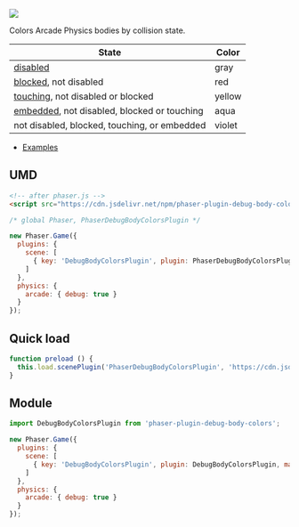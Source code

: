 ![](https://samme.github.io/phaser-plugin-debug-body-colors/preview.png)

Colors Arcade Physics bodies by collision state.

| State                                            | Color  |
|--------------------------------------------------|--------|
| [disabled][0]                                    | gray   |
| [blocked][1], not disabled                       | red    |
| [touching][2], not disabled or blocked           | yellow |
| [embedded][3], not disabled, blocked or touching | aqua   |
| not disabled, blocked, touching, or embedded     | violet |

- [Examples](https://codepen.io/collection/yyBZBZ?grid_type=grid)

UMD
---

```html
<!-- after phaser.js -->
<script src="https://cdn.jsdelivr.net/npm/phaser-plugin-debug-body-colors@4.0.0"></script>
```

```javascript
/* global Phaser, PhaserDebugBodyColorsPlugin */

new Phaser.Game({
  plugins: {
    scene: [
      { key: 'DebugBodyColorsPlugin', plugin: PhaserDebugBodyColorsPlugin, mapping: 'debugBodyColors' }
    ]
  },
  physics: {
    arcade: { debug: true }
  }
});
```

Quick load
----------

```js
function preload () {
  this.load.scenePlugin('PhaserDebugBodyColorsPlugin', 'https://cdn.jsdelivr.net/npm/phaser-plugin-debug-body-colors@4.0.0');
}
```

Module
------

```javascript
import DebugBodyColorsPlugin from 'phaser-plugin-debug-body-colors';

new Phaser.Game({
  plugins: {
    scene: [
      { key: 'DebugBodyColorsPlugin', plugin: DebugBodyColorsPlugin, mapping: 'debugBodyColors' }
    ]
  },
  physics: {
    arcade: { debug: true }
  }
});
```

[0]: https://docs.phaser.io/api-documentation/class/physics-arcade-body#enable
[1]: https://docs.phaser.io/api-documentation/class/physics-arcade-body#blocked
[2]: https://docs.phaser.io/api-documentation/class/physics-arcade-body#touching
[3]: https://docs.phaser.io/api-documentation/class/physics-arcade-body#embedded
